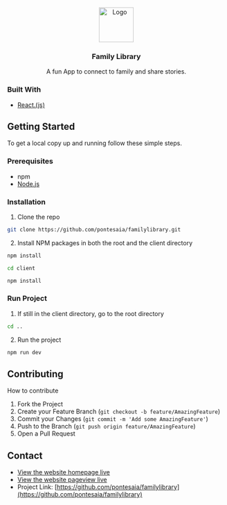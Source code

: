 <!-- PROJECT LOGO -->
<br />
<p align="center">
  <a href="https://github.com/github_username/repo_name">
    <img src="logoImage.png" alt="Logo" width="80" height="80">
  </a>

  <h3 align="center">Family Library</h3>

  <p align="center">
    A fun App to connect to family and share stories.
    <br />
    <!-- <a href=""><strong>Explore the docs »</strong></a>
    <br />
    <br />
    <a href="">View Demo</a>
    ·
    <a href="">Report Bug</a>
    ·
    <a href="">Request Feature</a> -->
  </p>
</p>

<!-- TABLE OF CONTENTS -->
<!-- ## Table of Contents

* [About the Project](#about-the-project)
  * [Built With](#built-with)
* [Getting Started](#getting-started)
  * [Prerequisites](#prerequisites)
  * [Installation](#installation)
* [Contributing](#contributing) -->

<!-- ABOUT THE PROJECT -->
<!-- ## About The Project
**Look at the exciting home page.**
<img src="home.png" alt="Home">
**Search your favorite story**
<img src="search.png" alt="search"> -->
### Built With

* [React.(js)](https://reactjs.org/)


<!-- GETTING STARTED -->
## Getting Started

To get a local copy up and running follow these simple steps.

### Prerequisites

* npm
* [Node.js](https://nodejs.org/en/)


### Installation

1. Clone the repo
```sh
git clone https://github.com/pontesaia/familylibrary.git
```
2. Install NPM packages in both the root and the client directory
```sh
npm install
```
```sh
cd client
```
```sh
npm install
```

### Run Project

1. If still in the client directory, go to the root directory
```sh
cd ..
```
2. Run the project
```sh
npm run dev
```


<!-- CONTRIBUTING -->
## Contributing

How to contribute

1. Fork the Project
2. Create your Feature Branch (`git checkout -b feature/AmazingFeature`)
3. Commit your Changes (`git commit -m 'Add some AmazingFeature'`)
4. Push to the Branch (`git push origin feature/AmazingFeature`)
5. Open a Pull Request


<!-- CONTACT -->
## Contact

* [View the website homepage live](https://family-library-app.herokuapp.com/)
* [View the website pageview live](https://family-library-app.herokuapp.com/PageView)
* Project Link: [https://github.com/pontesaia/familylibrary](https://github.com/pontesaia/familylibrary)



